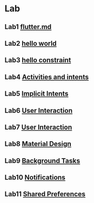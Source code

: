 # Lab

## Lab1 [flutter.md](https://github.com/caopeixinnku/IMD_repository/blob/main/flutter.md)

## Lab2 [hello world](https://github.com/caopeixinnku/IMD_repository/commit/03d39f22ffed48bc9dab08434c6e9fc946c4a2be)

## Lab3 [hello constraint](https://github.com/caopeixinnku/IMD_repository/tree/main/lab3)

## Lab4 [Activities and intents](https://github.com/caopeixinnku/IMD_repository/tree/main/lab4)

## Lab5 [Implicit Intents](https://github.com/caopeixinnku/IMD_repository/tree/main/lab5)

## Lab6 [User Interaction](https://github.com/caopeixinnku/IMD_repository/tree/main/lab6)

## Lab7 [User Interaction](https://github.com/caopeixinnku/IMD_repository/tree/main/lab7)

## Lab8 [Material Design](https://github.com/caopeixinnku/IMD_repository/tree/main/lab8)

## Lab9 [Background Tasks](https://github.com/caopeixinnku/IMD_repository/tree/main/lab9)

## Lab10 [Notifications](https://github.com/caopeixinnku/IMD_repository/tree/main/lab10)

## Lab11 [Shared Preferences](https://github.com/caopeixinnku/IMD_repository/tree/main/lab11)
